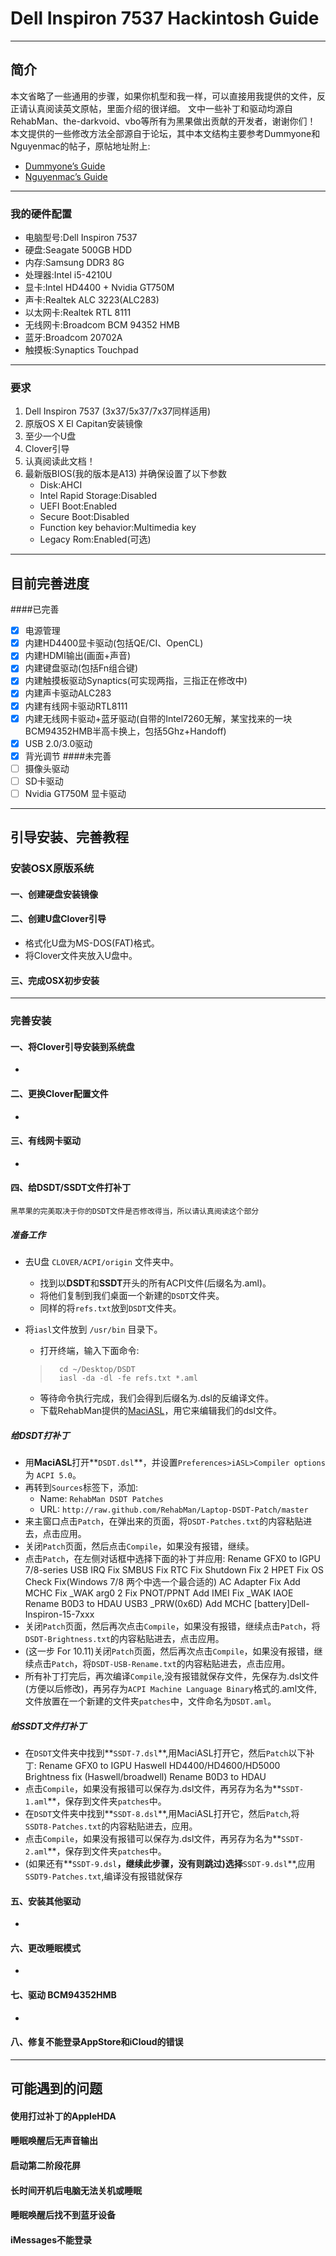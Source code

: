 # Dell Inspiron 7537 Hackintosh Guide
***
## 简介
本文省略了一些通用的步骤，如果你机型和我一样，可以直接用我提供的文件，反正请认真阅读英文原帖，里面介绍的很详细。
文中一些补丁和驱动均源自RehabMan、the-darkvoid、vbo等所有为黑果做出贡献的开发者，谢谢你们！
本文提供的一些修改方法全部源自于论坛，其中本文结构主要参考Dummyone和Nguyenmac的帖子，原帖地址附上:
- [Dummyone’s Guide](http://www.tonymacx86.com/el-capitan-laptop-guides/177410-guide-dell-inspiron-3x37-5x37-7x37-clover-yosemite-el-capitan.html)
- [Nguyenmac’s Guide](http://www.tonymacx86.com/mavericks-laptop-support/125911-dell-inspiron-3x37-5x37-7x37-clover-install-guide.html)
***
### 我的硬件配置
- 电脑型号:Dell Inspiron 7537
- 硬盘:Seagate 500GB HDD
- 内存:Samsung DDR3 8G
- 处理器:Intel i5-4210U
- 显卡:Intel HD4400 + Nvidia GT750M
- 声卡:Realtek ALC 3223(ALC283)
- 以太网卡:Realtek RTL 8111
- 无线网卡:Broadcom BCM 94352 HMB
- 蓝牙:Broadcom 20702A
- 触摸板:Synaptics Touchpad
***
### 要求
1. Dell Inspiron 7537 (3x37/5x37/7x37同样适用)
2. 原版OS X El Capitan安装镜像
3. 至少一个U盘
4. Clover引导
5. 认真阅读此文档！
6. 最新版BIOS(我的版本是A13) 并确保设置了以下参数
    - Disk:AHCI
    - Intel Rapid Storage:Disabled
    - UEFI Boot:Enabled
    - Secure Boot:Disabled
    - Function key behavior:Multimedia key
    - Legacy Rom:Enabled(可选)
***
## 目前完善进度
####已完善
- [x] 电源管理
- [x] 内建HD4400显卡驱动(包括QE/CI、OpenCL)
- [x] 内建HDMI输出(画面+声音)
- [x] 内建键盘驱动(包括Fn组合键)
- [x] 内建触摸板驱动Synaptics(可实现两指，三指正在修改中)
- [x] 内建声卡驱动ALC283
- [x] 内建有线网卡驱动RTL8111
- [x] 内建无线网卡驱动+蓝牙驱动(自带的Intel7260无解，某宝找来的一块BCM94352HMB半高卡换上，包括5Ghz+Handoff)
- [x] USB 2.0/3.0驱动
- [x] 背光调节
####未完善
- [ ] 摄像头驱动
- [ ] SD卡驱动
- [ ] Nvidia GT750M 显卡驱动
***
## 引导安装、完善教程
### 安装OSX原版系统
#### 一、创建硬盘安装镜像
#### 二、创建U盘Clover引导
- 格式化U盘为MS-DOS(FAT)格式。
- 将Clover文件夹放入U盘中。
#### 三、完成OSX初步安装
***
### 完善安装
#### 一、将Clover引导安装到系统盘
- 
#### 二、更换Clover配置文件
- 
#### 三、有线网卡驱动
- 
#### 四、给DSDT/SSDT文件打补丁
	黑苹果的完美取决于你的DSDT文件是否修改得当，所以请认真阅读这个部分
##### 准备工作
- 去U盘 `CLOVER/ACPI/origin` 文件夹中。
    - 找到以**DSDT**和**SSDT**开头的所有ACPI文件(后缀名为.aml)。
    - 将他们复制到我们桌面一个新建的`DSDT`文件夹。
    - 同样的将`refs.txt`放到`DSDT`文件夹。
- 将`iasl`文件放到 `/usr/bin` 目录下。
    - 打开终端，输入下面命令:
	>		cd ~/Desktop/DSDT
	>		iasl -da -dl -fe refs.txt *.aml

	- 等待命令执行完成，我们会得到后缀名为.dsl的反编译文件。
	- 下载RehabMan提供的[MaciASL](https://bitbucket.org/RehabMan/os-x-maciasl-patchmatic/downloads)，用它来编辑我们的dsl文件。
##### 给DSDT打补丁
- 用**MaciASL**打开**`DSDT.dsl`**，并设置`Preferences>iASL>Compiler options` 为 `ACPI 5.0`。
- 再转到`Sources`标签下，添加:
	- Name: `RehabMan DSDT Patches`
	- URL: `http://raw.github.com/RehabMan/Laptop-DSDT-Patch/master`
- 来主窗口点击`Patch`，在弹出来的页面，将`DSDT-Patches.txt`的内容粘贴进去，点击应用。
- 关闭`Patch`页面，然后点击`Compile`，如果没有报错，继续。
- 点击`Patch`，在左侧对话框中选择下面的补丁并应用:
		Rename GFX0 to IGPU
		7/8-series USB
		IRQ Fix
		SMBUS Fix
		RTC Fix
		Shutdown Fix 2
		HPET Fix
		OS Check Fix(Windows 7/8 两个中选一个最合适的)
		AC Adapter Fix
		Add MCHC
		Fix _WAK arg0 2
		Fix PNOT/PPNT
		Add IMEI
		Fix _WAK IAOE
		Rename B0D3 to HDAU
		USB3 _PRW(0x6D)
		Add MCHC
		[battery]Dell-Inspiron-15-7xxx
- 关闭`Patch`页面，然后再次点击`Compile`，如果没有报错，继续点击`Patch`，将`DSDT-Brightness.txt`的内容粘贴进去，点击应用。
- (这一步 For 10.11)关闭`Patch`页面，然后再次点击`Compile`，如果没有报错，继续点击`Patch`，将`DSDT-USB-Rename.txt`的内容粘贴进去，点击应用。
- 所有补丁打完后，再次编译`Compile`,没有报错就保存文件，先保存为.dsl文件(方便以后修改)，再另存为`ACPI Machine Language Binary`格式的.aml文件,文件放置在一个新建的文件夹`patches`中，文件命名为`DSDT.aml`。
##### 给SSDT文件打补丁
- 在`DSDT`文件夹中找到**`SSDT-7.dsl`**,用MaciASL打开它，然后`Patch`以下补丁:
		Rename GFX0 to IGPU
		Haswell HD4400/HD4600/HD5000
		Brightness fix (Haswell/broadwell)
		Rename B0D3 to HDAU
- 点击`Compile`，如果没有报错可以保存为.dsl文件，再另存为名为**`SSDT-1.aml`**，保存到文件夹`patches`中。
- 在`DSDT`文件夹中找到**`SSDT-8.dsl`**,用MaciASL打开它，然后`Patch`,将`SSDT8-Patches.txt`的内容粘贴进去，应用。
- 点击`Compile`，如果没有报错可以保存为.dsl文件，再另存为名为**`SSDT-2.aml`**，保存到文件夹`patches`中。
- (如果还有**`SSDT-9.dsl`**，继续此步骤，没有则跳过)选择**`SSDT-9.dsl`**,应用`SSDT9-Patches.txt`,编译没有报错就保存




#### 五、安装其他驱动
- 
#### 六、更改睡眠模式
- 
#### 七、驱动 BCM94352HMB
- 
#### 八、修复不能登录AppStore和iCloud的错误
***
## 可能遇到的问题
#### 使用打过补丁的AppleHDA
#### 睡眠唤醒后无声音输出
#### 启动第二阶段花屏
#### 长时间开机后电脑无法关机或睡眠
#### 睡眠唤醒后找不到蓝牙设备
#### iMessages不能登录


